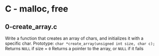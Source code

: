 # C - malloc, free

## 0-create_array.c
Write a function that creates an array of chars, and initializes it with a specific char.
Prototype: `char *create_array(unsigned int size, char c);`
Returns `NULL` if size = `0`
Returns a pointer to the array, or `NULL` if it fails
